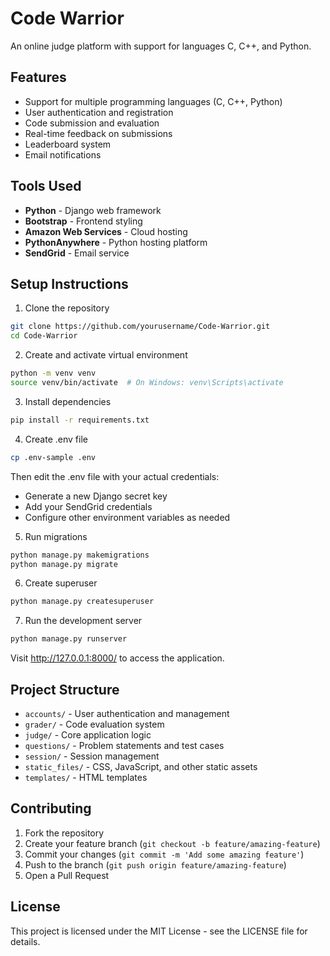 # Code Warrior

An online judge platform with support for languages C, C++, and Python.

## Features

- Support for multiple programming languages (C, C++, Python)
- User authentication and registration
- Code submission and evaluation
- Real-time feedback on submissions
- Leaderboard system
- Email notifications

## Tools Used

- **Python** - Django web framework
- **Bootstrap** - Frontend styling
- **Amazon Web Services** - Cloud hosting
- **PythonAnywhere** - Python hosting platform
- **SendGrid** - Email service

## Setup Instructions

1. Clone the repository
```bash
git clone https://github.com/yourusername/Code-Warrior.git
cd Code-Warrior
```

2. Create and activate virtual environment
```bash
python -m venv venv
source venv/bin/activate  # On Windows: venv\Scripts\activate
```

3. Install dependencies
```bash
pip install -r requirements.txt
```

4. Create .env file
```bash
cp .env-sample .env
```
Then edit the .env file with your actual credentials:
- Generate a new Django secret key
- Add your SendGrid credentials
- Configure other environment variables as needed

5. Run migrations
```bash
python manage.py makemigrations
python manage.py migrate
```

6. Create superuser
```bash
python manage.py createsuperuser
```

7. Run the development server
```bash
python manage.py runserver
```

Visit http://127.0.0.1:8000/ to access the application.

## Project Structure

- `accounts/` - User authentication and management
- `grader/` - Code evaluation system
- `judge/` - Core application logic
- `questions/` - Problem statements and test cases
- `session/` - Session management
- `static_files/` - CSS, JavaScript, and other static assets
- `templates/` - HTML templates

## Contributing

1. Fork the repository
2. Create your feature branch (`git checkout -b feature/amazing-feature`)
3. Commit your changes (`git commit -m 'Add some amazing feature'`)
4. Push to the branch (`git push origin feature/amazing-feature`)
5. Open a Pull Request

## License

This project is licensed under the MIT License - see the LICENSE file for details. 
